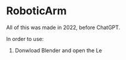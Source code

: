 # RoboticArm

All of this was made in 2022, before ChatGPT.

In order to use:
1. Donwload Blender and open the Le
